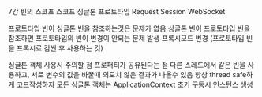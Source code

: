 7강 빈의 스코프
스코프 
	싱글톤
	프로토타입
		Request
		Session
		WebSocket

프로토타입 빈이 싱글톤 빈을 참조하는것은 문제가 없음
싱글톤 빈이 프로토타입 빈을 참조하면 프로토타입의 빈이 변경이 안되는 문제 발생
	프록시모드 변경 (프로토타입 빈을 프록시로 감싼 후 사용하는 것)

싱글톤 객체 사용시 주의할 점
	프로퍼티가 공유된다는 점
		다른 스레드에서 같은 빈을 사용하고, 서로 변수의 값을 바꿀때 의도치 않은 결과가 나올수 있음
		항상 thread safe하게 코드작성하자
	모든 싱글톤 객체는 ApplicationContext 초기 구동시 인스턴스 생성
